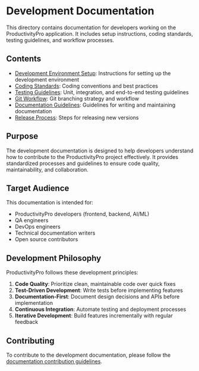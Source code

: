 # Development Documentation

This directory contains documentation for developers working on the ProductivityPro application. It includes setup instructions, coding standards, testing guidelines, and workflow processes.

## Contents

- [Development Environment Setup](setup.md): Instructions for setting up the development environment
- [Coding Standards](coding-standards.md): Coding conventions and best practices
- [Testing Guidelines](testing.md): Unit, integration, and end-to-end testing guidelines
- [Git Workflow](git-workflow.md): Git branching strategy and workflow
- [Documentation Guidelines](documentation-guidelines.md): Guidelines for writing and maintaining documentation
- [Release Process](release-process.md): Steps for releasing new versions

## Purpose

The development documentation is designed to help developers understand how to contribute to the ProductivityPro project effectively. It provides standardized processes and guidelines to ensure code quality, maintainability, and collaboration.

## Target Audience

This documentation is intended for:

- ProductivityPro developers (frontend, backend, AI/ML)
- QA engineers
- DevOps engineers
- Technical documentation writers
- Open source contributors

## Development Philosophy

ProductivityPro follows these development principles:

1. **Code Quality**: Prioritize clean, maintainable code over quick fixes
2. **Test-Driven Development**: Write tests before implementing features
3. **Documentation-First**: Document design decisions and APIs before implementation
4. **Continuous Integration**: Automate testing and deployment processes
5. **Iterative Development**: Build features incrementally with regular feedback

## Contributing

To contribute to the development documentation, please follow the [documentation contribution guidelines](documentation-guidelines.md).